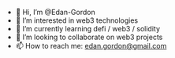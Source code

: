 - 👋 Hi, I’m @Edan-Gordon
- 👀 I’m interested in web3 technologies
- 🌱 I’m currently learning defi / web3 / solidity
- 💞️ I’m looking to collaborate on web3 projects
- 📫 How to reach me: edan.gordon@gmail.com

<!---
Edan-Gordon/Edan-Gordon is a ✨ special ✨ repository because its `README.md` (this file) appears on your GitHub profile.
You can click the Preview link to take a look at your changes.
--->
